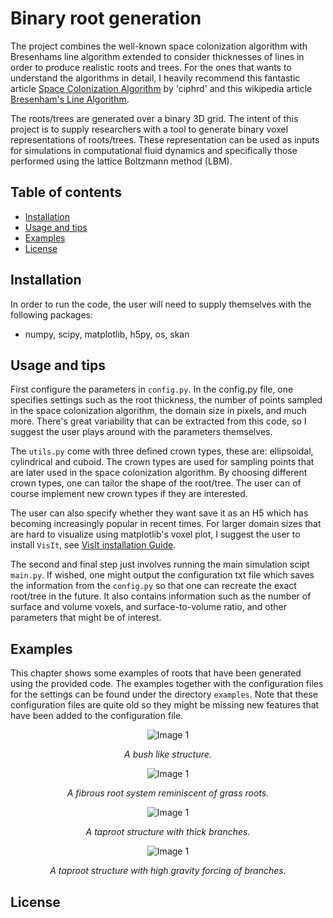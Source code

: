 # Binary root generation 

The project combines the well-known space colonization algorithm with Bresenhams line algorithm extended to consider thicknesses of lines in order to produce realistic roots and trees. For the ones that wants to understand the algorithms in detail, I heavily recommend this fantastic article [Space Colonization Algorithm](https://ciphrd.com/2019/09/11/generating-a-3d-growing-tree-using-a-space-colonization-algorithm/) by 'ciphrd' and this wikipedia article [Bresenham's Line Algorithm](https://en.wikipedia.org/wiki/Bresenham%27s_line_algorithm).

The roots/trees are generated over a binary 3D grid. The intent of this project is to supply researchers with a tool to generate binary voxel representations of roots/trees. These representation can be used as inputs for simulations in computational fluid dynamics and specifically those performed using the lattice Boltzmann method (LBM). 

## Table of contents
- [Installation](#installation)
- [Usage and tips](#usage-and-tips)
- [Examples](#examples)
- [License](#license)

## Installation
In order to run the code, the user will need to supply themselves with the following packages:
- numpy, scipy, matplotlib, h5py, os, skan

## Usage and tips
First configure the parameters in ```config.py```. In the config.py file, one specifies settings such as the root thickness, the number of points sampled in the space colonization algorithm, the domain size in pixels, and much more. There's great variability that can be extracted from this code, so I suggest the user plays around with the parameters themselves.

The ```utils.py``` come with three defined crown types, these are: ellipsoidal, cylindrical and cuboid. The crown types are used for sampling points that are later used in the space colonization algorithm. By choosing different crown types, one can tailor the shape of the root/tree. The user can of course implement new crown types if they are interested. 

The user can also specify whether they want save it as an H5 which has becoming increasingly popular in recent times. For larger domain sizes that are hard to visualize using matplotlib's voxel plot, I suggest the user to install ```VisIt```, see [VisIt installation Guide](https://visit-sphinx-github-user-manual.readthedocs.io/en/v3.2.0/gui_manual/Intro/Installing_VisIt.html).

The second and final step just involves running the main simulation scipt ```main.py```. If wished, one might output the configuration txt file which saves the information from the  ```config.py``` so that one can recreate the exact root/tree in the future. It also contains information such as the number of surface and volume voxels, and surface-to-volume ratio, and other parameters that might be of interest.

## Examples
This chapter shows some examples of roots that have been generated using the provided code. The examples together with the configuration files for the settings can be found under the directory  ```examples```. Note that these configuration files are quite old so they might be missing new features that have been added to the configuration file. 

<p align="center">
   <img src="https://github.com/tresnjo/binary-root-generation/assets/121384892/5c8a2321-b367-4d09-9ebe-58c325fa14e7" alt="Image 1" style="max-width:100%;">
</p>
<p align="center">
        <em>A bush like structure.</em>
</p>
<p align="center">
   <img src="https://github.com/tresnjo/binary-root-generation/assets/121384892/27a07d18-2b71-4d29-87f3-8e39da1747fa" alt="Image 1" style="max-width:100%;">
</p>
<p align="center">
        <em>A fibrous root system reminiscent of grass roots. </em>
</p>

<p align="center">
   <img src="https://github.com/tresnjo/binary-root-generation/assets/121384892/39b86eb7-211d-4960-804a-300e0d03ffa0" alt="Image 1" style="max-width:100%;">
</p>
<p align="center">
        <em>A taproot structure with thick branches.</em>
</p>

<p align="center">
   <img src="https://github.com/tresnjo/binary-root-generation/assets/121384892/d65f5727-88e4-40ee-8a20-49b922ae2b42" alt="Image 1" style="max-width:100%;">
</p>
<p align="center">
        <em>A taproot structure with high gravity forcing of branches.</em>
</p>


## License
